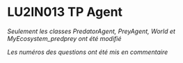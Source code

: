 # LU2IN013 TP Agent

*Seulement les classes PredatorAgent, PreyAgent, World et MyEcosystem_predprey ont été modifié*

*Les numéros des questions ont été mis en commentaire*
